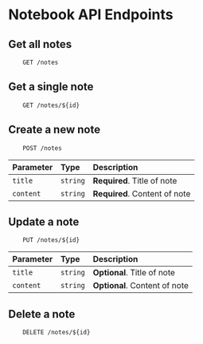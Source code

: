 # Notebook API Endpoints

## Get all notes

```http
    GET /notes
```

## Get a single note

```http
    GET /notes/${id}
```

## Create a new note

```http
    POST /notes
```

| Parameter | Type     | Description                    |
| :-------- | :------- | :----------------------------- |
| `title`   | `string` | **Required**. Title of note    |
| `content` | `string` | **Required**. Content of note  |

## Update a note

```http
    PUT /notes/${id}
```

| Parameter | Type     | Description                       |
| :-------- | :------- | :-------------------------------- |
| `title`   | `string` | **Optional**. Title of note       |
| `content` | `string` | **Optional**. Content of note     |

## Delete a note

```http
    DELETE /notes/${id}
```
